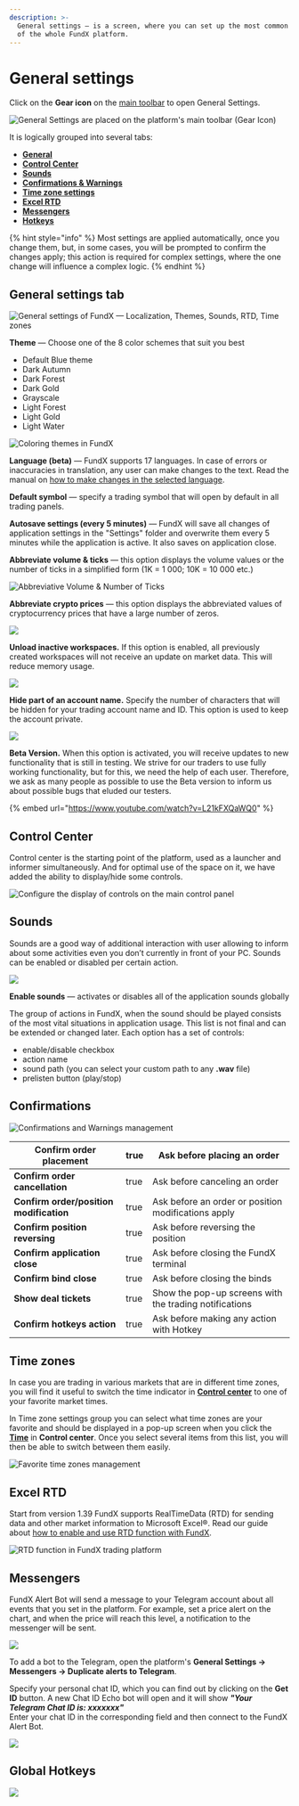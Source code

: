 ```yaml
---
description: >-
  General settings — is a screen, where you can set up the most common behavior
  of the whole FundX platform.
---
```


# General settings

Click on the **Gear icon** on the [main toolbar](main-toolbar.md) to open General Settings.

![General Settings are placed on the platform's main toolbar (Gear Icon)](<../.gitbook/assets/image (134).png>)

It is logically grouped into several tabs:&#x20;

* [**General**](general-settings-1.md#general)
* [**Control Center**](general-settings-1.md#control-center)
* [**Sounds**](general-settings-1.md#sounds)
* [**Confirmations & Warnings**](general-settings-1.md#confirmations)
* [**Time zone settings**](general-settings-1.md#time-zones)
* [**Excel RTD**](../miscellaneous-panels/excel-rtd-trading/)
* [**Messengers**](general-settings-1.md#messengers)
* [**Hotkeys**](general-settings-1.md#global-hotkeys)

{% hint style="info" %}
Most settings are applied automatically, once you change them, but, in some cases, you will be prompted to confirm the changes apply; this action is required for complex settings, where the one change will influence a complex logic.
{% endhint %}

## General settings tab

![General settings of FundX — Localization, Themes, Sounds, RTD, Time zones](<../.gitbook/assets/image (136).png>)

**Theme** — Сhoose one of the 8 color schemes that suit you best

* Default Blue theme
* Dark Autumn
* Dark Forest
* Dark Gold
* Grayscale
* Light Forest
* Light Gold
* Light Water

![Coloring themes in FundX](../.gitbook/assets/themes.gif)

**Language (beta)** — FundX supports 17 languages. In case of errors or inaccuracies in translation, any user can make changes to the text. Read the manual on [how to make changes in the selected language](https://help.quantower.com/customization/localization).

**Default symbol** — specify a trading symbol that will open by default in all trading panels.

**Autosave settings (every 5 minutes)** — FundX will save all changes of application settings in the "Settings" folder and overwrite them every 5 minutes while the application is active. It also saves on application close.

**Abbreviate volume & ticks** — this option displays the volume values or the number of ticks in a simplified form (1K = 1 000; 10K = 10 000 etc.)

![Abbreviative Volume & Number of Ticks](../.gitbook/assets/abbreviative-volume.png)

**Abbreviate crypto prices** — this option displays the abbreviated values of cryptocurrency prices that have a large number of zeros.

![](../.gitbook/assets/abbreviate-cryptos.gif)

**Unload inactive workspaces.** If this option is enabled, all previously created workspaces will not receive an update on market data. This will reduce memory usage.

![](<../.gitbook/assets/image (142).png>)

**Hide part of an account name.** Specify the number of characters that will be hidden for your trading account name and ID. This option is used to keep the account private.

![](<../.gitbook/assets/image (154).png>)

**Beta Version.** When this option is activated, you will receive updates to new functionality that is still in testing. We strive for our traders to use fully working functionality, but for this, we need the help of each user. Therefore, we ask as many people as possible to use the Beta version to inform us about possible bugs that eluded our testers.

{% embed url="https://www.youtube.com/watch?v=L21kFXQaWQ0" %}

## Control Center

Control center is the starting point of the platform, used as a launcher and informer simultaneously. And for optimal use of the space on it, we have added the ability to display/hide some controls.

![Configure the display of controls on the main control panel](<../.gitbook/assets/image (75).png>)

## Sounds

Sounds are a good way of additional interaction with user allowing to inform about some activities even you don’t currently in front of your PC. Sounds can be enabled or disabled per certain action.

![](../.gitbook/assets/general-settings-\_-sounds.gif)

**Enable sounds** — activates or disables all of the application sounds globally

The group of actions in FundX, when the sound should be played consists of the most vital situations in application usage. This list is not final and can be extended or changed later. Each option has a set of controls:&#x20;

* enable/disable checkbox
* action name
* sound path (you can select your custom path to any **.wav** file)
* prelisten button (play/stop)

## Confirmations

![Confirmations and Warnings management](<../.gitbook/assets/image (65).png>)

| **Confirm order placement**             | true | Ask before placing an order                            |
| --------------------------------------- | ---- | ------------------------------------------------------ |
| **Confirm order cancellation**          | true | Ask before canceling an order                          |
| **Confirm order/position modification** | true | Ask before an order or position modifications apply    |
| **Confirm position reversing**          | true | Ask before reversing the position                      |
| **Confirm application close**           | true | Ask before closing the FundX terminal              |
| **Confirm bind close**                  | true | Ask before closing the binds                           |
| **Show deal tickets**                   | true | Show the pop-up screens with the trading notifications |
| **Confirm hotkeys action**              | true | Ask before making any action with Hotkey               |

## Time zones

In case you are trading in various markets that are in different time zones, you will find it useful to switch the time indicator in [**Control center**](main-toolbar.md) to one of your favorite market times.

In Time zone settings group you can select what time zones are your favorite and should be displayed in a pop-up screen when you click the [**Time**](main-toolbar.md#time-and-time-zones) in **Control center**. Once you select several items from this list, you will then be able to switch between them easily.

![Favorite time zones management](<../.gitbook/assets/image (70).png>)

## Excel RTD

Start from version 1.39 FundX supports RealTimeData (RTD) for sending data and other market information to Microsoft Excel®. Read our guide about [how to enable and use RTD function with FundX](../miscellaneous-panels/excel-rtd-trading/).

![RTD function in FundX trading platform](<../.gitbook/assets/image (66).png>)

## Messengers

FundX Alert Bot will send a message to your Telegram account about all events that you set in the platform. For example, set a price alert on the chart, and when the price will reach this level, a notification to the messenger will be sent.

![](../.gitbook/assets/telegram-alerts.gif)

To add a bot to the Telegram, open the platform's **General Settings -> Messengers -> Duplicate alerts to Telegram**.

Specify your personal chat ID, which you can find out by clicking on the **Get ID** button. A new Chat ID Echo bot will open and it will show _**"Your Telegram Chat ID is: xxxxxxx"**_\
Enter your chat ID in the corresponding field and then connect to the FundX Alert Bot.

![](<../.gitbook/assets/image (137).png>)

## Global Hotkeys

![](<../.gitbook/assets/image (74).png>)

